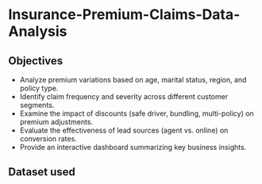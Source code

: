 # Insurance-Premium-Claims-Data-Analysis
## Objectives
- Analyze premium variations based on age, marital status, region, and policy type.
- Identify claim frequency and severity across different customer segments.
- Examine the impact of discounts (safe driver, bundling, multi-policy) on premium adjustments.
- Evaluate the effectiveness of lead sources (agent vs. online) on conversion rates.
- Provide an interactive dashboard summarizing key business insights.
## Dataset used
